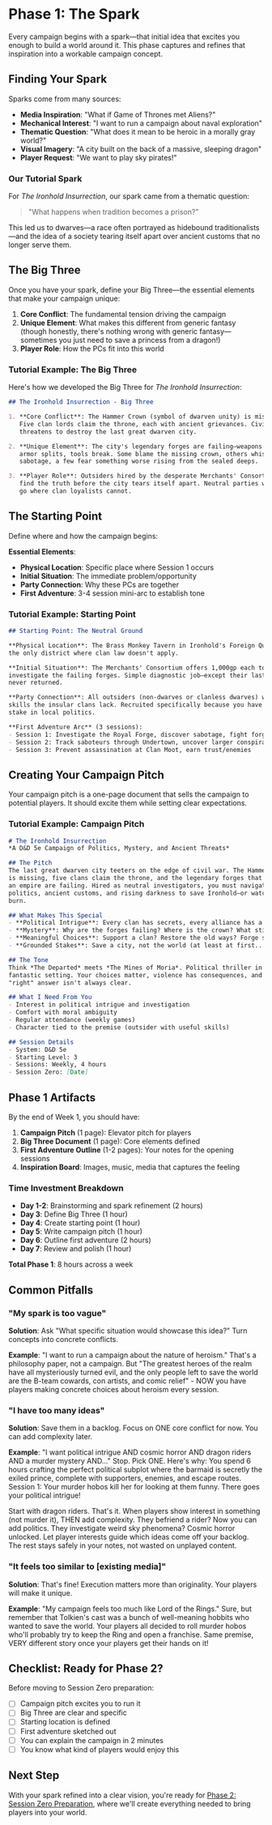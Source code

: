 # Phase 1: The Spark

Every campaign begins with a spark—that initial idea that excites you enough to build a world around it. This phase captures and refines that inspiration into a workable campaign concept.

## Finding Your Spark

Sparks come from many sources:
- **Media Inspiration**: "What if Game of Thrones met Aliens?"
- **Mechanical Interest**: "I want to run a campaign about naval exploration"
- **Thematic Question**: "What does it mean to be heroic in a morally gray world?"
- **Visual Imagery**: "A city built on the back of a massive, sleeping dragon"
- **Player Request**: "We want to play sky pirates!"

### Our Tutorial Spark

For *The Ironhold Insurrection*, our spark came from a thematic question:

> "What happens when tradition becomes a prison?"

This led us to dwarves—a race often portrayed as hidebound traditionalists—and the idea of a society tearing itself apart over ancient customs that no longer serve them.

## The Big Three

Once you have your spark, define your Big Three—the essential elements that make your campaign unique:

1. **Core Conflict**: The fundamental tension driving the campaign
2. **Unique Element**: What makes this different from generic fantasy (though honestly, there's nothing wrong with generic fantasy—sometimes you just need to save a princess from a dragon!)
3. **Player Role**: How the PCs fit into this world

### Tutorial Example: The Big Three

Here's how we developed the Big Three for *The Ironhold Insurrection*:

```markdown
## The Ironhold Insurrection - Big Three

1. **Core Conflict**: The Hammer Crown (symbol of dwarven unity) is missing. 
   Five clan lords claim the throne, each with ancient grievances. Civil war 
   threatens to destroy the last great dwarven city.

2. **Unique Element**: The city's legendary forges are failing—weapons crack, 
   armor splits, tools break. Some blame the missing crown, others whisper of 
   sabotage, a few fear something worse rising from the sealed deeps.

3. **Player Role**: Outsiders hired by the desperate Merchants' Consortium to 
   find the truth before the city tears itself apart. Neutral parties who can 
   go where clan loyalists cannot.
```

## The Starting Point

Define where and how the campaign begins:

**Essential Elements**:
- **Physical Location**: Specific place where Session 1 occurs
- **Initial Situation**: The immediate problem/opportunity
- **Party Connection**: Why these PCs are together
- **First Adventure**: 3-4 session mini-arc to establish tone

### Tutorial Example: Starting Point

```markdown
## Starting Point: The Neutral Ground

**Physical Location**: The Brass Monkey Tavern in Ironhold's Foreign Quarter—
the only district where clan law doesn't apply.

**Initial Situation**: The Merchants' Consortium offers 1,000gp each to 
investigate the failing forges. Simple diagnostic job—except their last team 
never returned.

**Party Connection**: All outsiders (non-dwarves or clanless dwarves) with 
skills the insular clans lack. Recruited specifically because you have no 
stake in local politics.

**First Adventure Arc** (3 sessions):
- Session 1: Investigate the Royal Forge, discover sabotage, fight forge-spirits
- Session 2: Track saboteurs through Undertown, uncover larger conspiracy
- Session 3: Prevent assassination at Clan Moot, earn trust/enemies
```

## Creating Your Campaign Pitch

Your campaign pitch is a one-page document that sells the campaign to potential players. It should excite them while setting clear expectations.

### Tutorial Example: Campaign Pitch

```markdown
# The Ironhold Insurrection
*A D&D 5e Campaign of Politics, Mystery, and Ancient Threats*

## The Pitch
The last great dwarven city teeters on the edge of civil war. The Hammer Crown 
is missing, five clans claim the throne, and the legendary forges that built 
an empire are failing. Hired as neutral investigators, you must navigate deadly 
politics, ancient customs, and rising darkness to save Ironhold—or watch it 
burn.

## What Makes This Special
- **Political Intrigue**: Every clan has secrets, every alliance has a price
- **Mystery**: Why are the forges failing? Where is the crown? What stirs below?
- **Meaningful Choices**: Support a clan? Restore the old ways? Forge something new?
- **Grounded Stakes**: Save a city, not the world (at least at first...)

## The Tone
Think *The Departed* meets *The Mines of Moria*. Political thriller in a 
fantastic setting. Your choices matter, violence has consequences, and the 
"right" answer isn't always clear.

## What I Need From You
- Interest in political intrigue and investigation
- Comfort with moral ambiguity
- Regular attendance (weekly games)
- Character tied to the premise (outsider with useful skills)

## Session Details
- System: D&D 5e
- Starting Level: 3
- Sessions: Weekly, 4 hours
- Session Zero: [Date]
```


## Phase 1 Artifacts

By the end of Week 1, you should have:

1. **Campaign Pitch** (1 page): Elevator pitch for players
2. **Big Three Document** (1 page): Core elements defined  
3. **First Adventure Outline** (1-2 pages): Your notes for the opening sessions
4. **Inspiration Board**: Images, music, media that captures the feeling

### Time Investment Breakdown

- **Day 1-2**: Brainstorming and spark refinement (2 hours)
- **Day 3**: Define Big Three (1 hour)
- **Day 4**: Create starting point (1 hour)
- **Day 5**: Write campaign pitch (1 hour)
- **Day 6**: Outline first adventure (2 hours)
- **Day 7**: Review and polish (1 hour)

**Total Phase 1**: 8 hours across a week

## Common Pitfalls

### "My spark is too vague"
**Solution**: Ask "What specific situation would showcase this idea?" Turn concepts into concrete conflicts.

**Example**: "I want to run a campaign about the nature of heroism." That's a philosophy paper, not a campaign. But "The greatest heroes of the realm have all mysteriously turned evil, and the only people left to save the world are the B-team cowards, con artists, and comic relief" - NOW you have players making concrete choices about heroism every session.

### "I have too many ideas"
**Solution**: Save them in a backlog. Focus on ONE core conflict for now. You can add complexity later.

**Example**: "I want political intrigue AND cosmic horror AND dragon riders AND a murder mystery AND..." Stop. Pick ONE. Here's why: You spend 6 hours crafting the perfect political subplot where the barmaid is secretly the exiled prince, complete with supporters, enemies, and escape routes. Session 1: Your murder hobos kill her for looking at them funny. There goes your political intrigue!

Start with dragon riders. That's it. When players show interest in something (not murder it), THEN add complexity. They befriend a rider? Now you can add politics. They investigate weird sky phenomena? Cosmic horror unlocked. Let player interests guide which ideas come off your backlog. The rest stays safely in your notes, not wasted on unplayed content.

### "It feels too similar to [existing media]"
**Solution**: That's fine! Execution matters more than originality. Your players will make it unique.

**Example**: "My campaign feels too much like Lord of the Rings." Sure, but remember that Tolkien's cast was a bunch of well-meaning hobbits who wanted to save the world. Your players all decided to roll murder hobos who'll probably try to keep the Ring and open a franchise. Same premise, VERY different story once your players get their hands on it!

## Checklist: Ready for Phase 2?

Before moving to Session Zero preparation:

- [ ] Campaign pitch excites you to run it
- [ ] Big Three are clear and specific
- [ ] Starting location is defined
- [ ] First adventure sketched out
- [ ] You can explain the campaign in 2 minutes
- [ ] You know what kind of players would enjoy this

## Next Step

With your spark refined into a clear vision, you're ready for [Phase 2: Session Zero Preparation](./genesis-phase-2-session-zero-prep.md), where we'll create everything needed to bring players into your world.